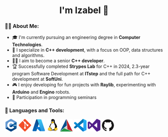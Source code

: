 <h1 align="center">I'm Izabel 👋</h1>

### 👩‍💻 About Me:
- 🎓 I'm currently pursuing an engineering degree in **Computer Technologies**.
- 🌟 I specialize in **C++ development**, with a focus on OOP, data structures and algorithms.
- 🧑‍🏫 I aim to become a senior **C++ developer**.
- 🏆 Successfully completed **Strypes Lab** for C++ in 2024, 2.3-year program Software Development at **ITstep** and the full path for C++ development at **SoftUni**.
- 🎮 I enjoy developing for fun projects with **Raylib**, experimenting with **Arduino** and **Engino** robots.
- 🔋 Participation in programming seminars

### 🚀 Languages and Tools:
<p align="left">
    <img src="https://raw.githubusercontent.com/devicons/devicon/master/icons/cplusplus/cplusplus-original.svg" alt="C++" width="40" height="40"/>
    <img src="https://raw.githubusercontent.com/devicons/devicon/master/icons/git/git-original.svg" alt="Git" width="40" height="40"/>
    <img src="https://raw.githubusercontent.com/devicons/devicon/master/icons/azure/azure-original.svg" alt="Azure" width="40" height="40"/>
    <img src="https://raw.githubusercontent.com/devicons/devicon/master/icons/linux/linux-original.svg" alt="Linux" width="40" height="40"/>
    <img src="https://raw.githubusercontent.com/devicons/devicon/master/icons/cmake/cmake-original.svg" alt="CMake" width="40" height="40"/>
    <img src="https://raw.githubusercontent.com/devicons/devicon/master/icons/vscode/vscode-original.svg" alt="Visual Studio Code" width="40" height="40"/>
    <img src="https://raw.githubusercontent.com/devicons/devicon/master/icons/visualstudio/visualstudio-plain.svg" alt="Visual Studio" width="40" height="40"/>
    <img src="https://raw.githubusercontent.com/devicons/devicon/master/icons/github/github-original.svg" alt="GitHub" width="40" height="40"/>
</p>
